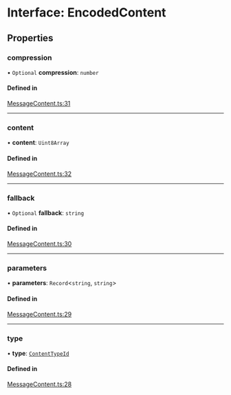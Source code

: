 <!--[@xmtp/xmtp-js](../README.md) / [Exports](../modules.md) / EncodedContent-->

# Interface: EncodedContent

<!--## Table of contents

### Properties

- [compression](EncodedContent.md#compression)
- [content](EncodedContent.md#content)
- [fallback](EncodedContent.md#fallback)
- [parameters](EncodedContent.md#parameters)
- [type](EncodedContent.md#type)-->

## Properties

### compression

• `Optional` **compression**: `number`

#### Defined in

[MessageContent.ts:31](https://github.com/xmtp/xmtp-js/blob/83d4d4b/src/MessageContent.ts#L31)

___

### content

• **content**: `Uint8Array`

#### Defined in

[MessageContent.ts:32](https://github.com/xmtp/xmtp-js/blob/83d4d4b/src/MessageContent.ts#L32)

___

### fallback

• `Optional` **fallback**: `string`

#### Defined in

[MessageContent.ts:30](https://github.com/xmtp/xmtp-js/blob/83d4d4b/src/MessageContent.ts#L30)

___

### parameters

• **parameters**: `Record`<`string`, `string`\>

#### Defined in

[MessageContent.ts:29](https://github.com/xmtp/xmtp-js/blob/83d4d4b/src/MessageContent.ts#L29)

___

### type

• **type**: [`ContentTypeId`](../classes/ContentTypeId.md)

#### Defined in

[MessageContent.ts:28](https://github.com/xmtp/xmtp-js/blob/83d4d4b/src/MessageContent.ts#L28)
